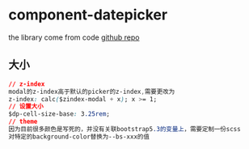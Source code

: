 # component-datepicker

the library come from code [github repo](https://github.com/mymth/vanillajs-datepicker)

## 大小
```css
// z-index 
modal的z-index高于默认的picker的z-index,需要更改为
z-index: calc($zindex-modal + x); x >= 1;
// 设置大小
$dp-cell-size-base: 3.25rem; 
// theme 
因为目前很多颜色是写死的，并没有关联bootstrap5.3的变量上，需要定制一份scss 
对特定的background-color替换为--bs-xxx的值
```

